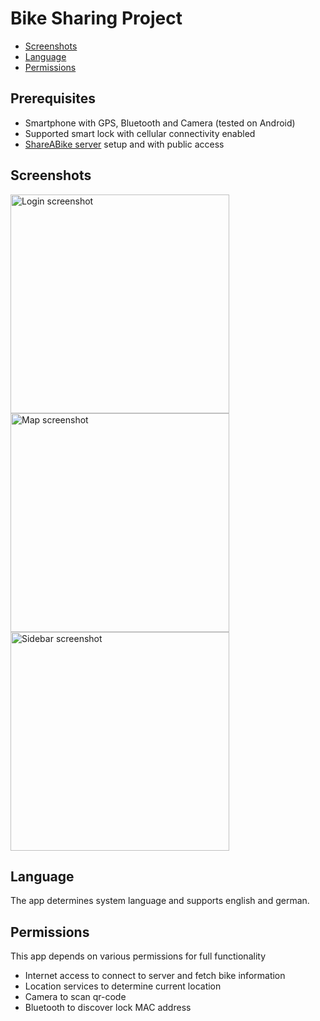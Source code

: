 # Bike Sharing Project

- [Screenshots](#screenshots)
- [Language](#language)
- [Permissions](#permissions)

## Prerequisites
- Smartphone with GPS, Bluetooth and Camera (tested on Android)
- Supported smart lock with cellular connectivity enabled
- [ShareABike server](https://github.com/Retch/shareabike) setup and with public access

## Screenshots

<img src="https://github.com/Retch/shareabike-app/assets/16291785/7bdd48e1-197d-49bf-ab2f-6215e8f4b815" alt="Login screenshot" width="350"/>
<br />
<img src="https://github.com/Retch/shareabike-app/assets/16291785/9a81f104-0362-43fd-8b3c-805196d57b68" alt="Map screenshot" width="350"/>
<br />
<img src="https://github.com/Retch/shareabike-app/assets/16291785/f74a571c-3e91-4f83-a36a-413461f1e591" alt="Sidebar screenshot" width="350"/>

## Language
The app determines system language and supports english and german.

## Permissions
This app depends on various permissions for full functionality
- Internet access to connect to server and fetch bike information
- Location services to determine current location
- Camera to scan qr-code
- Bluetooth to discover lock MAC address
